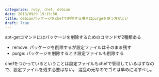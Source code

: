 ```yaml
---
categories: ruby, chef, debian
date: 2013/09/9 19:15:50
title: debianパッケージをchefで削除する場合はpurgeを使う方がよい
draft: True
---
```


apt-getコマンドにはパッケージを削除するためのコマンドが2種類ある

* remove: パッケージを削除するが設定ファイルはそのまま残す
* purge: パッケージを削除するとき設定ファイルも削除する


chefをつかっているということは設定ファイルもchefで管理しているはずなので、設定ファイルを残す必要はない。
混乱の元なのでゴミは早めに消すべし。
